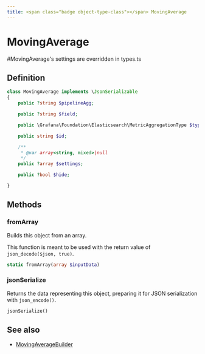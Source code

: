 ```yaml
---
title: <span class="badge object-type-class"></span> MovingAverage
---
```

# <span class="badge object-type-class"></span> MovingAverage

#MovingAverage's settings are overridden in types.ts

## Definition

```php
class MovingAverage implements \JsonSerializable
{
    public ?string $pipelineAgg;

    public ?string $field;

    public \Grafana\Foundation\Elasticsearch\MetricAggregationType $type;

    public string $id;

    /**
     * @var array<string, mixed>|null
     */
    public ?array $settings;

    public ?bool $hide;

}
```
## Methods

### <span class="badge object-method"></span> fromArray

Builds this object from an array.

This function is meant to be used with the return value of `json_decode($json, true)`.

```php
static fromArray(array $inputData)
```

### <span class="badge object-method"></span> jsonSerialize

Returns the data representing this object, preparing it for JSON serialization with `json_encode()`.

```php
jsonSerialize()
```

## See also

 * <span class="badge builder"></span> [MovingAverageBuilder](./builder-MovingAverageBuilder.md)
